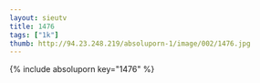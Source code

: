 ```yaml
--- 
layout: sieutv
title: 1476
tags: ["1k"]
thumb: http://94.23.248.219/absoluporn-1/image/002/1476.jpg
---
```

{% include absoluporn key="1476" %} 
